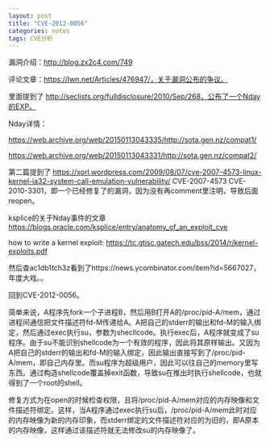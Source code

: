 ```yaml
---
layout: post
title: "CVE-2012-0056"
categories: notes
tags: CVE分析
---
```


漏洞介绍：http://blog.zx2c4.com/749

评论文章：https://lwn.net/Articles/476947/，关于漏洞公布的争议。

里面提到了 http://seclists.org/fulldisclosure/2010/Sep/268，公布了一个Nday的EXP。

Nday详情：

https://web.archive.org/web/20150113043335/http://sota.gen.nz/compat1/

https://web.archive.org/web/20150113043331/http://sota.gen.nz/compat2/

第二篇提到了 https://xorl.wordpress.com/2009/08/07/cve-2007-4573-linux-kernel-ia32-system-call-emulation-vulnerability/  CVE-2007-4573 CVE-2010-3301，即一个已经修复了的漏洞，因为没有再comment里注明，导致后面reopen。

ksplice的关于Nday事件的文章 https://blogs.oracle.com/ksplice/entry/anatomy_of_an_exploit_cve

how to write a kernel exploit: https://tc.gtisc.gatech.edu/bss/2014/r/kernel-exploits.pdf

然后查ac1db1tch3z看到了https://news.ycombinator.com/item?id=5667027，年度大戏。。

回到CVE-2012-0056。

简单来说，A程序先fork一个子进程B，然后用B打开A的/proc/pid-A/mem，通过进程间通信把文件描述符fd-M传递给A。A把自己的stderr的输出和fd-M的输入绑定，然后通过exec执行su，参数为shecllcode。执行exec后，A程序就变成了su程序。由于su不能识别shellcode为一个有效的程序，因此将其原样输出。又因为A把自己的stderr的输出和fd-M的输入绑定，因此输出直接写到了/proc/pid-A/mem，即自己内存里。而su程序为超级用户，因此可以往自己的memory里写东西。通过构造shellcode覆盖掉exit函数，导致su在推出时执行shellcode，也就得到了一个root的shell。

修复方式为在open的时候检查权限，且将/proc/pid-A/mem对应的内存映像和文件描述符绑定。这样，当A程序通过exec执行su后，/proc/pid-A/mem此时对应的内存映像为新的内存印象，而stderr绑定的文件描述符对应的为旧的，即A原本的内存映像，这样通过该描述符就无法修改su的内存映像了。








